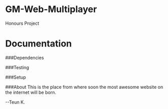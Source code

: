 # GM-Web-Multiplayer
Honours Project

# Documentation

###Dependencies

###Testing

###Setup

###About
This is the place from where soon the most awesome website on the internet will be born. 

--Teun K.